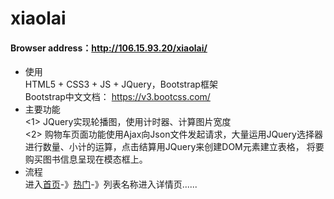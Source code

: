 xiaolai
=======
#### Browser address：http://106.15.93.20/xiaolai/

* 使用<br>
HTML5 + CSS3 + JS + JQuery，Bootstrap框架<br>
Bootstrap中文文档： https://v3.bootcss.com/
* 主要功能<br>
<1> JQuery实现轮播图，使用计时器、计算图片宽度<br>
<2> 购物车页面功能使用Ajax向Json文件发起请求，大量运用JQuery选择器进行数量、小计的运算，点击结算用JQuery来创建DOM元素建立表格，
将要购买图书信息呈现在模态框上。
* 流程<br>
进入[首页](http://106.15.93.20/xiaolai/)-》[热门](http://106.15.93.20/xiaolai/hot.html)-》列表名称进入详情页......
